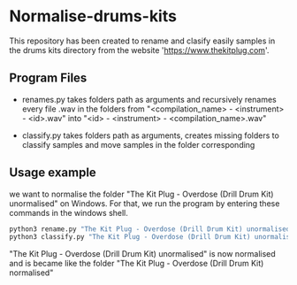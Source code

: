 # Normalise-drums-kits

This repository has been created to rename and clasify easily samples in the drums kits directory from the website
'https://www.thekitplug.com'.

## Program Files

- renames.py takes folders path as arguments and recursively renames every file .wav in the folders from "\<compilation_name> - \<instrument> - \<id>.wav" into "\<id> - \<instrument> - \<compilation_name>.wav"
  
- classify.py takes folders path as arguments, creates missing folders to classify samples and move samples in the folder corresponding

## Usage example
  we want to normalise the folder "The Kit Plug - Overdose (Drill Drum Kit) unormalised" on Windows.
  For that, we run the program by entering these commands in the windows shell.
  
  ```bash
  python3 rename.py "The Kit Plug - Overdose (Drill Drum Kit) unormalised"
  python3 classify.py "The Kit Plug - Overdose (Drill Drum Kit) unormalised"
  ```

  "The Kit Plug - Overdose (Drill Drum Kit) unormalised" is now normalised and is became like the folder "The Kit Plug - Overdose (Drill Drum Kit) normalised"
  
